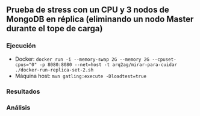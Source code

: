 ## Prueba de stress con un CPU y 3 nodos de MongoDB en réplica (eliminando un nodo Master durante el tope de carga)

### Ejecución

* Docker: `docker run -i --memory-swap 2G --memory 2G --cpuset-cpus="0" -p 8080:8080 --net=host -t arq2ag/mirar-para-cuidar ./docker-run-replica-set-2.sh`
* Máquina host: `mvn gatling:execute -Dloadtest=true`

### Resultados

### Análisis
